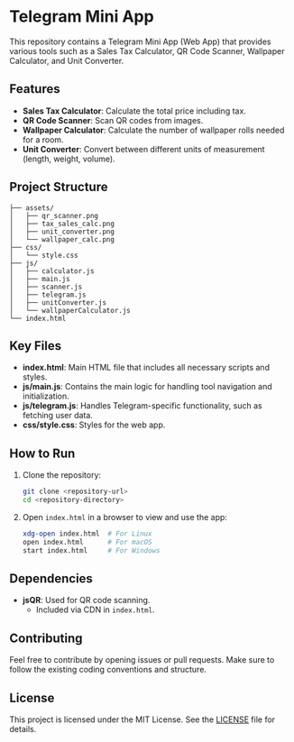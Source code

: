 # Telegram Mini App

This repository contains a Telegram Mini App (Web App) that provides various tools such as a Sales Tax Calculator, QR Code Scanner, Wallpaper Calculator, and Unit Converter.

## Features

- **Sales Tax Calculator**: Calculate the total price including tax.
- **QR Code Scanner**: Scan QR codes from images.
- **Wallpaper Calculator**: Calculate the number of wallpaper rolls needed for a room.
- **Unit Converter**: Convert between different units of measurement (length, weight, volume).

## Project Structure

```
├── assets/
│   ├── qr_scanner.png
│   ├── tax_sales_calc.png
│   ├── unit_converter.png
│   └── wallpaper_calc.png
├── css/
│   └── style.css
├── js/
│   ├── calculator.js
│   ├── main.js
│   ├── scanner.js
│   ├── telegram.js
│   ├── unitConverter.js
│   └── wallpaperCalculator.js
└── index.html
```

## Key Files

- **index.html**: Main HTML file that includes all necessary scripts and styles.
- **js/main.js**: Contains the main logic for handling tool navigation and initialization.
- **js/telegram.js**: Handles Telegram-specific functionality, such as fetching user data.
- **css/style.css**: Styles for the web app.

## How to Run

1. Clone the repository:
   ```bash
   git clone <repository-url>
   cd <repository-directory>
   ```

2. Open `index.html` in a browser to view and use the app:
   ```bash
   xdg-open index.html  # For Linux
   open index.html      # For macOS
   start index.html     # For Windows
   ```

## Dependencies

- **jsQR**: Used for QR code scanning.
  - Included via CDN in `index.html`.

## Contributing

Feel free to contribute by opening issues or pull requests. Make sure to follow the existing coding conventions and structure.

## License

This project is licensed under the MIT License. See the [LICENSE](LICENSE) file for details.
